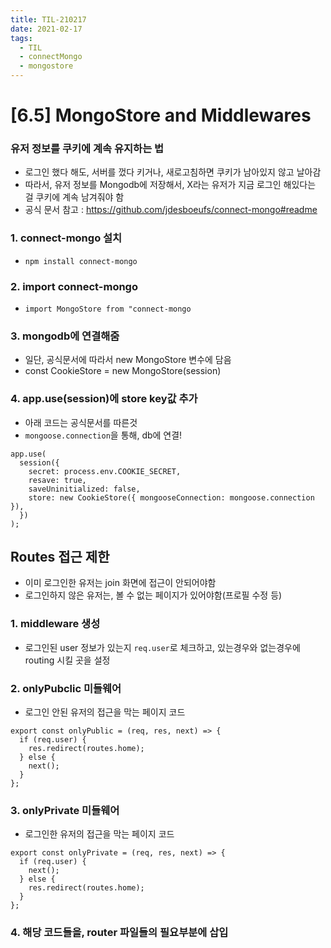 ```yaml
---
title: TIL-210217
date: 2021-02-17
tags:
  - TIL
  - connectMongo
  - mongostore
---
```


# [6.5] MongoStore and Middlewares 

### 유저 정보를 쿠키에 계속 유지하는 법
* 로그인 했다 해도, 서버를 껐다 키거나, 새로고침하면 쿠키가 남아있지 않고 날아감
* 따라서, 유저 정보를 Mongodb에 저장해서, X라는 유저가 지금 로그인 해있다는 걸 쿠키에 계속 남겨줘야 함
* 공식 문서 참고 : https://github.com/jdesboeufs/connect-mongo#readme

### 1. connect-mongo 설치
* `npm install connect-mongo`

### 2. import connect-mongo
* `import MongoStore from "connect-mongo`

### 3. mongodb에 연결해줌
* 일단, 공식문서에 따라서 new MongoStore 변수에 담음 
* const CookieStore = new MongoStore(session)

### 4. app.use(session)에 store key값 추가
* 아래 코드는 공식문서를 따른것
* `mongoose.connection`을 통해, db에 연결!
```
app.use(
  session({
    secret: process.env.COOKIE_SECRET,
    resave: true,
    saveUninitialized: false,
    store: new CookieStore({ mongooseConnection: mongoose.connection }),
  })
);
```

## Routes 접근 제한
* 이미 로그인한 유저는 join 화면에 접근이 안되어야함
* 로그인하지 않은 유저는, 볼 수 없는 페이지가 있어야함(프로필 수정 등)

### 1. middleware 생성
* 로그인된 user 정보가 있는지 `req.user`로 체크하고, 있는경우와 없는경우에 routing 시킬 곳을 설정

### 2. onlyPubclic 미들웨어
* 로그인 안된 유저의 접근을 막는 페이지 코드
```
export const onlyPublic = (req, res, next) => {
  if (req.user) {
    res.redirect(routes.home);
  } else {
    next();
  }
};
```

### 3. onlyPrivate 미들웨어
* 로그인한 유저의 접근을 막는 페이지 코드
```
export const onlyPrivate = (req, res, next) => {
  if (req.user) {
    next();
  } else {
    res.redirect(routes.home);
  }
};
```

### 4. 해당 코드들을, router 파일들의 필요부분에 삽입


